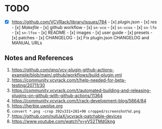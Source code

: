 # TODO

- [x] https://github.com/VCVRack/library/issues/784
      - [x] _plugin.json_
      - [x] _res_
      - [x] _Makefile_
      - [x] github workflow
      - [x] `sn-vco`
      - [x] `sn-vcox`
      - [x] `sn-lfo`
      - [x] `sn-lfox`
      - [x] README
      - [x] images
      - [x] user guide
      - [x] presets
      - [x] patches
      - [x] CHANGELOG
      - [x] Fix plugin.json CHANGELOG and MANUAL URLs

## Notes and References

1. https://github.com/qno/vcv-plugin-github-actions-example/blob/main/.github/workflows/build-plugin.yml
2. https://community.vcvrack.com/t/help-needed-for-beta-testing/20711/30
3. https://community.vcvrack.com/t/automated-building-and-releasing-plugins-on-github-with-github-actions/11364
4. https://community.vcvrack.com/t/rack-development-blog/5864/84
5. https://herbie.uwplse.org
6. `convert *.png -crop 392x331+281+90 cropped/screenshot%d.png`
7. https://github.com/nullJaX/vcvrack-patchable-devices
8. https://www.youtube.com/watch?v=yV52TMdGkng